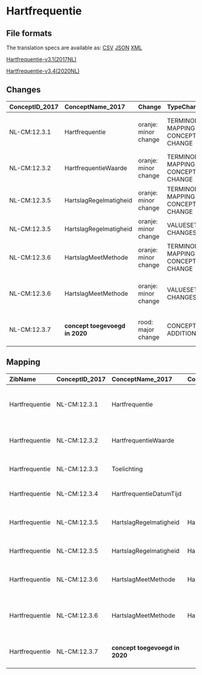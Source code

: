 # Hartfrequentie
## File formats

The translation specs are available as: 
[CSV](../csv/Hartfrequentie.csv) [JSON](../json/Hartfrequentie.json) [XML](../xml/Hartfrequentie.xml)



[Hartfrequentie-v3.1(2017NL)](https://zibs.nl/wiki/Hartfrequentie-v3.1(2017NL))

[Hartfrequentie-v3.4(2020NL)](https://zibs.nl/wiki/Hartfrequentie-v3.4(2020NL))









## Changes

| ConceptID_2017   | ConceptName_2017               | Change               | TypeChange                         | Impact_heen   | TRANSLATIE_spec_heen                                                                           | Impact_terug   | TRANSLATIE_spec_terug                                                                          | Omschrijving                                                                 |
|:-----------------|:-------------------------------|:---------------------|:-----------------------------------|:--------------|:-----------------------------------------------------------------------------------------------|:---------------|:-----------------------------------------------------------------------------------------------|:-----------------------------------------------------------------------------|
| NL-CM:12.3.1     | Hartfrequentie                 | oranje: minor change | TERMINOLOGY MAPPING CONCEPT CHANGE | Medium        | SCT DefinitionCode [blank] -> [106066004 Bevinding betreffende hartritme en/of hartfrequentie] | Medium         | SCT DefinitionCode [106066004 Bevinding betreffende hartritme en/of hartfrequentie] -> [blank] | SNOMED CT DefintionCode concept aangepast                                    |
| NL-CM:12.3.2     | HartfrequentieWaarde           | oranje: minor change | TERMINOLOGY MAPPING CONCEPT CHANGE | Medium        | SCT DefinitionCode [blank] -> [364075005 Hartslagfrequentie]                                   | Medium         | SCT DefinitionCode [364075005 Hartslagfrequentie] -> [blank]                                   | SNOMED CT DefintionCode concept aangepast                                    |
| NL-CM:12.3.5     | HartslagRegelmatigheid         | oranje: minor change | TERMINOLOGY MAPPING CONCEPT CHANGE | Medium        | SCT DefinitionCode [blank] -> [301112006 Bevinding betreffende hartritme]                      | Medium         | SCT DefinitionCode [301112006 Bevinding betreffende hartritme] -> [blank]                      | SNOMED CT DefintionCode concept aangepast                                    |
| NL-CM:12.3.5     | HartslagRegelmatigheid         | oranje: minor change | VALUESET CHANGES                   | Low           | existing valueset [valuesetname] changed in [baseline 2020]                                    | Medium         | existing valueset [valuesetname] changed in [baseline 2020]                                    | Deprecated item in waardelijst vervangen                                     |
| NL-CM:12.3.6     | HartslagMeetMethode            | oranje: minor change | TERMINOLOGY MAPPING CONCEPT CHANGE | Medium        | SCT DefinitionCode [blank] -> [315306007 Onderzoek per methode]                                | Medium         | SCT DefinitionCode [315306007 Onderzoek per methode] -> [blank]                                | SNOMED CT DefintionCode concept aangepast                                    |
| NL-CM:12.3.6     | HartslagMeetMethode            | oranje: minor change | VALUESET CHANGES                   | Low           | existing valueset [valuesetname] changed in [baseline 2020]                                    | Medium         | existing valueset [valuesetname] changed in [baseline 2020]                                    | Bij nl.zorg.Hartfrequentie is de meetmethode 'Palpatie' op deprecated gezet. |
| NL-CM:12.3.7     | **concept toegevoegd in 2020** | rood: major change   | CONCEPT ADDITION                   | Low           |                                                                                                | High           | IF source <> [blank] THEN source -> target=[non-zib item]                                      | Extra item HartslagSnelheid (CD) met waardelijst toegevoegd                  |

## Mapping

| ZibName        | ConceptID_2017   | ConceptName_2017               | Codelists_2017                  | Change                  | ConceptID_2020   | ConceptName_2020        | Codelists_2020                   | Bits     | Omschrijving                                                                 | TypeChange                         | Impact_heen   | TRANSLATIE_spec_heen                                                                           | Impact_terug   | TRANSLATIE_spec_terug                                                                          |
|:---------------|:-----------------|:-------------------------------|:--------------------------------|:------------------------|:-----------------|:------------------------|:---------------------------------|:---------|:-----------------------------------------------------------------------------|:-----------------------------------|:--------------|:-----------------------------------------------------------------------------------------------|:---------------|:-----------------------------------------------------------------------------------------------|
| Hartfrequentie | NL-CM:12.3.1     | Hartfrequentie                 |                                 | oranje: minor change    | NL-CM:12.3.1     | Hartfrequentie          |                                  | ZIB-1179 | SNOMED CT DefintionCode concept aangepast                                    | TERMINOLOGY MAPPING CONCEPT CHANGE | Medium        | SCT DefinitionCode [blank] -> [106066004 Bevinding betreffende hartritme en/of hartfrequentie] | Medium         | SCT DefinitionCode [106066004 Bevinding betreffende hartritme en/of hartfrequentie] -> [blank] |
| Hartfrequentie | NL-CM:12.3.2     | HartfrequentieWaarde           |                                 | oranje: minor change    | NL-CM:12.3.2     | HartfrequentieWaarde    |                                  | ZIB-1179 | SNOMED CT DefintionCode concept aangepast                                    | TERMINOLOGY MAPPING CONCEPT CHANGE | Medium        | SCT DefinitionCode [blank] -> [364075005 Hartslagfrequentie]                                   | Medium         | SCT DefinitionCode [364075005 Hartslagfrequentie] -> [blank]                                   |
| Hartfrequentie | NL-CM:12.3.3     | Toelichting                    |                                 | groen: geen wijzigingen | NL-CM:12.3.3     | Toelichting             |                                  |          |                                                                              |                                    |               |                                                                                                |                |                                                                                                |
| Hartfrequentie | NL-CM:12.3.4     | HartfrequentieDatumTijd        |                                 | groen: geen wijzigingen | NL-CM:12.3.4     | HartfrequentieDatumTijd |                                  |          |                                                                              |                                    |               |                                                                                                |                |                                                                                                |
| Hartfrequentie | NL-CM:12.3.5     | HartslagRegelmatigheid         | HartslagRegelmatigheidCodelijst | oranje: minor change    | NL-CM:12.3.5     | HartslagRegelmatigheid  | HartslagRegelmatigheidCodelijst  | ZIB-1179 | SNOMED CT DefintionCode concept aangepast                                    | TERMINOLOGY MAPPING CONCEPT CHANGE | Medium        | SCT DefinitionCode [blank] -> [301112006 Bevinding betreffende hartritme]                      | Medium         | SCT DefinitionCode [301112006 Bevinding betreffende hartritme] -> [blank]                      |
| Hartfrequentie | NL-CM:12.3.5     | HartslagRegelmatigheid         | HartslagRegelmatigheidCodelijst | oranje: minor change    | NL-CM:12.3.5     | HartslagRegelmatigheid  | HartslagRegelmatigheidCodelijst  | ZIB-732  | Deprecated item in waardelijst vervangen                                     | VALUESET CHANGES                   | Low           | existing valueset [valuesetname] changed in [baseline 2020]                                    | Medium         | existing valueset [valuesetname] changed in [baseline 2020]                                    |
| Hartfrequentie | NL-CM:12.3.6     | HartslagMeetMethode            | HartslagMeetMethodeCodelijst    | oranje: minor change    | NL-CM:12.3.6     | HartslagMeetMethode     | HartslagMeetMethodeCodelijst     | ZIB-1179 | SNOMED CT DefintionCode concept aangepast                                    | TERMINOLOGY MAPPING CONCEPT CHANGE | Medium        | SCT DefinitionCode [blank] -> [315306007 Onderzoek per methode]                                | Medium         | SCT DefinitionCode [315306007 Onderzoek per methode] -> [blank]                                |
| Hartfrequentie | NL-CM:12.3.6     | HartslagMeetMethode            | HartslagMeetMethodeCodelijst    | oranje: minor change    | NL-CM:12.3.6     | HartslagMeetMethode     | HartslagMeetMethodeCodelijst     | ZIB-509  | Bij nl.zorg.Hartfrequentie is de meetmethode 'Palpatie' op deprecated gezet. | VALUESET CHANGES                   | Low           | existing valueset [valuesetname] changed in [baseline 2020]                                    | Medium         | existing valueset [valuesetname] changed in [baseline 2020]                                    |
| Hartfrequentie | NL-CM:12.3.7     | **concept toegevoegd in 2020** |                                 | rood: major change      | NL-CM:12.3.7     | InterpretatieFrequentie | InterpretatieFrequentieCodelijst | ZIB-881  | Extra item HartslagSnelheid (CD) met waardelijst toegevoegd                  | CONCEPT ADDITION                   | Low           |                                                                                                | High           | IF source <> [blank] THEN source -> target=[non-zib item]                                      |

